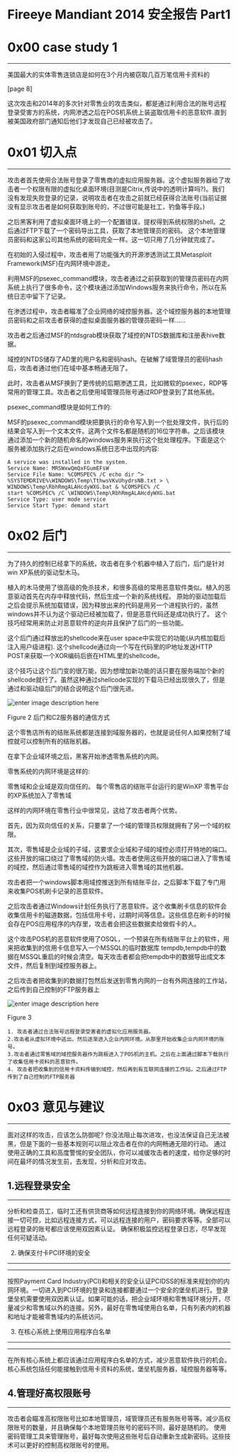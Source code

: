 # Fireeye Mandiant 2014 安全报告 Part1

0x00 case study 1
=================

* * *

美国最大的实体零售连锁店是如何在3个月内被窃取几百万笔信用卡资料的

[page 8]

这次攻击和2014年的多次针对零售业的攻击类似，都是通过利用合法的账号远程登录受害方的系统，内网渗透之后在POS机系统上装盗取信用卡的恶意软件.直到被美国政府部门通知后他们才发现自己已经被攻击了。

0x01 切入点
========

* * *

攻击者首先使用合法账号登录了零售商的虚拟应用服务器。这个虚拟服务器给了攻击者一个权限有限的虚拟化桌面环境(目测是Citrix,传说中的透明计算吗?)。我们没有发现失败登录的记录，说明攻击者在攻击之前就已经获得合法账号(当前证据没有显示攻击者是如何获取到账号的，不过很可能是社工，钓鱼等手段。)

之后黑客利用了虚拟桌面环境上的一个配置错误，提权得到系统权限的shell。之后通过FTP下载了一个密码导出工具，获取了本地管理员的密码。 这个本地管理员密码和这家公司其他系统的密码完全一样。这一切只用了几分钟就完成了。

在初始的入侵过程中，攻击者用了功能强大的开源渗透测试工具Metasploit Framework(MSF)在内网环境中游走。

利用MSF的psexec_command模块，攻击者通过之前获取到的管理员密码在内网系统上执行了很多命令，这个模块通过添加Windows服务来执行命令，所以在系统日志中留下了记录。

在渗透过程中，攻击者瞄准了企业网络的域控服务器。这个域控服务器的本地管理员密码和之前攻击者获得的虚拟桌面服务器的管理员密码一样……

攻击者之后通过MSF的ntdsgrab模块获取了域控的NTDS数据库和注册表hive数据。

域控的NTDS储存了AD里的用户名和密码hash。在破解了域管理员的密码hash后，攻击者通过他们在域中基本畅通无阻了。

此时，攻击者从MSF换到了更传统的后期渗透工具，比如微软的psexec，RDP等常用的管理工具。攻击者之后使用域管理员账号通过RDP登录到了其他系统。

psexec_command模块是如何工作的:

MSF的psexec_command模块把要执行的命令写入到一个批处理文件，执行后的结果会写入到一个文本文件。这两个文件名都是随机的16位字符串。之后该模块通过添加一个新的随机命名的windows服务来执行这个批处理程序。下面是这个服务被添加执行之后在windows系统日志中出现的内容:

```
A service was installed in the system.
Service Name: MRSWxwQmQxFGumEFsW
Service File Name: %COMSPEC% /C echo dir ^>
%SYSTEMDRIVE%\WINDOWS\Temp\TthwsVKvUhydrsNB.txt > \
WINDOWS\Temp\RbhRmgALAHcdyWXG.bat & %COMSPEC% /C
start %COMSPEC% /C \WINDOWS\Temp\RbhRmgALAHcdyWXG.bat
Service Type: user mode service
Service Start Type: demand start

```

0x02 后门
=======

* * *

为了持久的控制已经拿下的系统，攻击者在多个机器中植入了后门，后门是针对win XP系统的驱动型木马。

植入的木马使用了很高级的免杀技术，和很多高级的常用恶意软件类似。植入的恶意驱动首先在内存中释放代码，然后生成一个新的系统线程。 原始的驱动加载后之后会提示系统加载错误，因为释放出来的代码是用另一个进程执行的，虽然windows并不认为这个驱动已经被加载了，但是恶意代码还是成功执行了。 这个技巧经常用来防止对恶意软件的逆向并且保护了后门的一些功能。

这个后门通过释放出的shellcode来在user space中实现它的功能(从内核加载后注入用户级进程). 这个shellcode通过向一个写在代码里的IP地址发送HTTP POST来获取一个XOR编码后嵌在HTML里的shellcode。

这个技巧让这个后门变的很万能，因为想增加新功能的话只要在服务端加个新的shellcode就行了。虽然这种通过shellcode实现的下载马已经出现很久了，但是通过和驱动级后门的结合说明这个后门很先进。

![enter image description here](http://drops.javaweb.org/uploads/images/92f54c62aa68bd50d28042ac510eda85a118ecf6.jpg)

Figure 2 后门和C2服务器的通信方式

这个零售店所有的结账系统都是连接到域服务器的，也就是说任何人如果控制了域控就可以控制所有的结账机器。

在拿下企业域环境之后，黑客开始渗透零售系统的内网。

零售系统的内网环境是这样的:

零售域和企业域是双向信任的。 每个零售店的结账平台运行的是WinXP 零售平台的XP系统加入了零售域

这样的内网环境在零售行业中很常见，这给了攻击者两个优势。

首先，因为双向信任的关系，只要拿了一个域的管理员权限就拥有了另一个域的权限。

其次，零售域是企业域的子域，这要求企业域和子域的域控必须打开特地的端口。这些开放的端口绕过了零售域的防火墙。攻击者使用这些开放的端口进入了零售域的域控，然后通过零售域的域控作为跳板进入零售域的其他机器。

攻击者把一个windows脚本用域控推送到所有结账平台，之后脚本下载了专门用来收集POS机刷卡记录的恶意软件。

之后攻击者通过Windows计划任务执行了恶意软件。这个收集刷卡信息的软件会收集信用卡的磁道数据，包括信用卡号，过期时间等信息。这些信息在刷卡的时候会存在POS应用程序的内存里，攻击者会把这些数据卖给做假卡的人。

这个攻击POS机的恶意软件使用了OSQL，一个预装在所有结账平台上的软件，用来把收集到的信用卡信息写入一个MSSQL的临时数据库 tempdb,tempdb中的数据在MSSQL重启的时候会清空。每天攻击者都会把tempdb中的数据导出成文本文件，然后复制到域控服务器上。

之后攻击者把收集到的数据打包然后发送到零售内网的一台有外网连接的工作站，之后传到自己控制的FTP服务器上

![enter image description here](http://drops.javaweb.org/uploads/images/656483c449dd3ed3e3e407fdfbbaaa492e98b108.jpg)

Figure 3

```
1. 攻击者通过合法账号远程登录受害者的虚拟化应用服务器。 
2.攻击者从虚拟环境中逃出，然后逐渐进入企业内网环境。从那里开始收集企业内网环境的账号。 
3.攻击者通过零售域的域控服务器作为跳板进入了POS机的主机。之后在上面通过脚本下载执行了收集信用卡资料的恶意软件。 
4. 攻击者把收集到的信用卡资料传输到域控，然后再到有互联网连接的工作站，之后通过FTP传到了自己控制的FTP服务器

```

0x03 意见与建议
==========

* * *

面对这样的攻击，应该怎么防御呢? 你没法阻止每次进攻，也没法保证自己无法被黑，但是下面的一些基本规则可以阻止攻击者在你的内网畅通无阻的行动。 通过使用正确的工具和高度警惕的安全团队，你可以减缓攻击者的速度，给你足够的时间在最坏的情况发生前，去发现，分析和应对攻击。

1.远程登录安全
--------

* * *

分析和检查员工，临时工还有供货商等如何远程连接到你的网络环境。确保远程连接一切可控，比如远程连接方式，可以远程连接的用户，密码要求等等。全部可以远程登录的账号都应该使用双因素认证。 确保积极监控远程登录日志，尽早发现任何可疑活动。

2. 确保支付卡PCI环境的安全
----------------

* * *

按照Payment Card Industry(PCI)和相关的安全认证PCIDSS的标准来规划你的内网环境。一切进入到PCI环境的登录和连接都要通过一个安全的堡垒机进行。登录堡垒机需要使用双因素认证。如果可能的话，把企业域环境和零售域环境分开，尽量减少和零售域以外的连接。另外，最好在零售域使用白名单，只有列表内的机器和地址才能被零售域内的系统访问。

3. 在核心系统上使用应用程序白名单
------------------

* * *

在所有核心系统上都应该通过应用程序白名单的方式，减少恶意软件执行的机会。核心系统包括任何能接触到信用卡资料的系统，堡垒机服务器，域控服务器等等。

4.管理好高权限账号
----------

* * *

攻击者会瞄准高权限账号比如本地管理员，域管理员还有服务账号等等。减少高权限账号的数量，并且确保每个本地管理员账号的密码不同，最好是随机的。 使用密码管理工具来管理账号，最好每次使用这些账号后自动重新生成新密码。这些技术可以更好的控制高权限账号的使用。